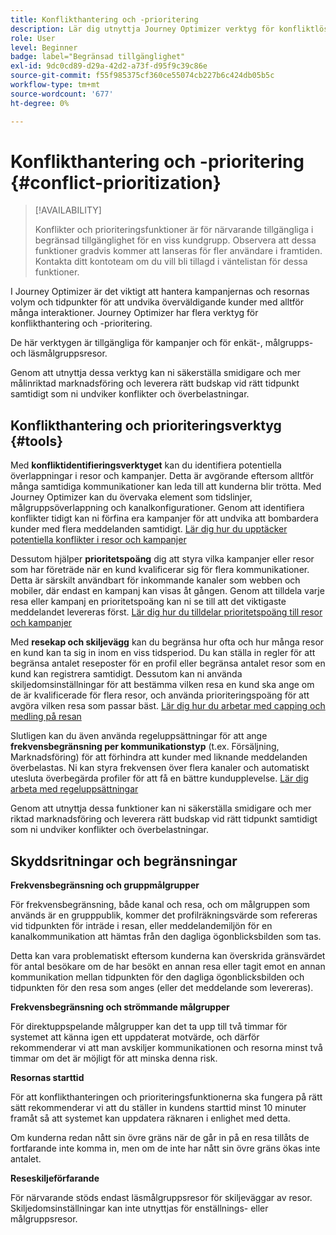 ```yaml
---
title: Konflikthantering och -prioritering
description: Lär dig utnyttja Journey Optimizer verktyg för konfliktlösning och prioritering.
role: User
level: Beginner
badge: label="Begränsad tillgänglighet"
exl-id: 9dc0cd89-d29a-42d2-a73f-d95f9c39c86e
source-git-commit: f55f985375cf360ce55074cb227b6c424db05b5c
workflow-type: tm+mt
source-wordcount: '677'
ht-degree: 0%

---
```


# Konflikthantering och -prioritering {#conflict-prioritization}

>[!AVAILABILITY]
>
>Konflikter och prioriteringsfunktioner är för närvarande tillgängliga i begränsad tillgänglighet för en viss kundgrupp. Observera att dessa funktioner gradvis kommer att lanseras för fler användare i framtiden. Kontakta ditt kontoteam om du vill bli tillagd i väntelistan för dessa funktioner.

I Journey Optimizer är det viktigt att hantera kampanjernas och resornas volym och tidpunkter för att undvika överväldigande kunder med alltför många interaktioner. Journey Optimizer har flera verktyg för konflikthantering och -prioritering.

De här verktygen är tillgängliga för kampanjer och för enkät-, målgrupps- och läsmålgruppsresor.

Genom att utnyttja dessa verktyg kan ni säkerställa smidigare och mer målinriktad marknadsföring och leverera rätt budskap vid rätt tidpunkt samtidigt som ni undviker konflikter och överbelastningar.

## Konflikthantering och prioriteringsverktyg {#tools}

Med **konfliktidentifieringsverktyget** kan du identifiera potentiella överlappningar i resor och kampanjer. Detta är avgörande eftersom alltför många samtidiga kommunikationer kan leda till att kunderna blir trötta. Med Journey Optimizer kan du övervaka element som tidslinjer, målgruppsöverlappning och kanalkonfigurationer. Genom att identifiera konflikter tidigt kan ni förfina era kampanjer för att undvika att bombardera kunder med flera meddelanden samtidigt. [Lär dig hur du upptäcker potentiella konflikter i resor och kampanjer](conflicts.md)

Dessutom hjälper **prioritetspoäng** dig att styra vilka kampanjer eller resor som har företräde när en kund kvalificerar sig för flera kommunikationer. Detta är särskilt användbart för inkommande kanaler som webben och mobiler, där endast en kampanj kan visas åt gången. Genom att tilldela varje resa eller kampanj en prioritetspoäng kan ni se till att det viktigaste meddelandet levereras först. [Lär dig hur du tilldelar prioritetspoäng till resor och kampanjer](priority-scores.md)

Med **resekap och skiljevägg** kan du begränsa hur ofta och hur många resor en kund kan ta sig in inom en viss tidsperiod. Du kan ställa in regler för att begränsa antalet reseposter för en profil eller begränsa antalet resor som en kund kan registrera samtidigt. Dessutom kan ni använda skiljedomsinställningar för att bestämma vilken resa en kund ska ange om de är kvalificerade för flera resor, och använda prioriteringspoäng för att avgöra vilken resa som passar bäst. [Lär dig hur du arbetar med capping och medling på resan](journey-capping.md)

Slutligen kan du även använda regeluppsättningar för att ange **frekvensbegränsning per kommunikationstyp** (t.ex. Försäljning, Marknadsföring) för att förhindra att kunder med liknande meddelanden överbelastas. Ni kan styra frekvensen över flera kanaler och automatiskt utesluta överbegärda profiler för att få en bättre kundupplevelse. [Lär dig arbeta med regeluppsättningar](../configuration/rule-sets.md)</li></ul>

Genom att utnyttja dessa funktioner kan ni säkerställa smidigare och mer riktad marknadsföring och leverera rätt budskap vid rätt tidpunkt samtidigt som ni undviker konflikter och överbelastningar.

## Skyddsritningar och begränsningar

**Frekvensbegränsning och gruppmålgrupper**

För frekvensbegränsning, både kanal och resa, och om målgruppen som används är en grupppublik, kommer det profilräkningsvärde som refereras vid tidpunkten för inträde i resan, eller meddelandemiljön för en kanalkommunikation att hämtas från den dagliga ögonblicksbilden som tas.

Detta kan vara problematiskt eftersom kunderna kan överskrida gränsvärdet för antal besökare om de har besökt en annan resa eller tagit emot en annan kommunikation mellan tidpunkten för den dagliga ögonblicksbilden och tidpunkten för den resa som anges (eller det meddelande som levereras).

**Frekvensbegränsning och strömmande målgrupper**

För direktuppspelande målgrupper kan det ta upp till två timmar för systemet att känna igen ett uppdaterat motvärde, och därför rekommenderar vi att man avskiljer kommunikationen och resorna minst två timmar om det är möjligt för att minska denna risk.

**Resornas starttid**

För att konflikthanteringen och prioriteringsfunktionerna ska fungera på rätt sätt rekommenderar vi att du ställer in kundens starttid minst 10 minuter framåt så att systemet kan uppdatera räknaren i enlighet med detta.

Om kunderna redan nått sin övre gräns när de går in på en resa tillåts de fortfarande inte komma in, men om de inte har nått sin övre gräns ökas inte antalet.

**Reseskiljeförfarande**

För närvarande stöds endast läsmålgruppsresor för skiljeväggar av resor. Skiljedomsinställningar kan inte utnyttjas för enställnings- eller målgruppsresor.

